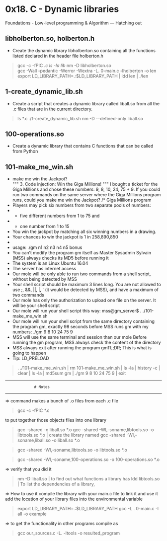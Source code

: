 # 0x18. C - Dynamic libraries
 Foundations - Low-level programming & Algorithm ― Hatching out

## libholberton.so, holberton.h
   * Create the dynamic library libholberton.so containing all the functions listed declared in the header file holberton.h
   > gcc -c -fPIC *.c
   > ls -la lib*
   > nm -D libholberton.so  
   > gcc -Wall -pedantic -Werror -Wextra -L. 0-main.c -lholberton -o len
   > export LD_LIBRARY_PATH=.:$LD_LIBRARY_PATH | ldd len | ./len
     
## 1-create_dynamic_lib.sh
   * Create a script that creates a dynamic library called liball.so from all the .c files that are in the current directory.  
   > ls *.c
   > ./1-create_dynamic_lib.sh 
   > nm -D --defined-only liball.so

## 100-operations.so
   * Create a dynamic library that contains C functions that can be called from Python
   
## 101-make_me_win.sh
   * make me win the Jackpot?   
   """ 3. Code injection: Win the Giga Millions! """
  I bought a ticket for the Giga Millions and chose these numbers: 9, 8, 10, 24, 75 + 9. If you could run two commands on the same server where the Giga Millions program runs, could you make me win the Jackpot?
  /* Giga Millions program                                                                                    
  * Players may pick six numbers from two separate pools of numbers:                                                
  * - five different numbers from 1 to 75 and                                                                       
  * - one number from 1 to 15                                                                                       
  * You win the jackpot by matching all six winning numbers in a drawing.                                           
  * Your chances to win the jackpot is 1 in 258,890,850                                                             
  *                                                                                                                 
  * usage: ./gm n1 n2 n3 n4 n5 bonus
  * You can’t modify the program gm itself as Master Sysadmin Sylvain (MSS) always checks its MD5 before running it
  * The system is an Linux Ubuntu 16.04
  * The server has internet access
  * Our mole will be only able to run two commands from a shell script, without being detected by MSS
  * Your shell script should be maximum 3 lines long. You are not allowed to use ;, &&, ||, |, ` (it would be detected by MSS), and have a maximum of two commands
  * Our mole has only the authorization to upload one file on the server. It will be your shell script
  * Our mole will run your shell script this way: mss@gm_server$ . ./101-make_me_win.sh
  * Our mole will run your shell script from the same directory containing the program gm, exactly 98 seconds before MSS runs gm with my numbers: ./gm 9 8 10 24 75 9
  * MSS will use the same terminal and session than our mole Before running the gm program, MSS always check the content of the directory
  * MSS always exit after running the program gmTL;DR; This is what is going to happen
  * Tip: LD_PRELOAD
  > . ./101-make_me_win.sh | rm 101-make_me_win.sh | ls -la | history -c | clear | ls -la | md5sum gm | ./gm 9 8 10 24 75 9 | exit    
-----------------------------------------------------------------------------------------------------------------
                 # Notes 
------------------------------------------------------------------------------------------------------------------
=> command makes a bunch of .o files from each .c file 

> gcc -c -fPIC *.c

to put together those objects files into one library

> gcc -shared -o liball.so *.o
> gcc -shared -Wl,-soname,libtools.so -o libtools.so *.o   | create the library named
> gcc -shared -Wl,-soname,liball.so -o liball.so *.o  

> gcc -shared -Wl,-soname,libtools.so -o libtools.so *.o

> gcc -shared -Wl,-soname,100-operations.so -o 100-operations.so *.o 


=> verify that you did it

> nm -D liball.so  | to find out what functions a library has
> ldd libtools.so  | To list the dependencies of a library,

=> How to use it compile the library with your main.c file to link it and use it 
add the location of your library files into the environmental variable

> export LD_LIBRARY_PATH=.:$LD_LIBRARY_PATH
> gcc -L . 0-main.c -l all -o example

=> to get the functionality in other programs compile as 
> gcc our_sources.c -L. -ltools -o resulted_program
